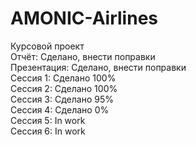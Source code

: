 # AMONIC-Airlines
Курсовой проект</br>
Отчёт: Сделано, внести поправки</br>
Презентация: Сделано, внести поправки</br>
Сессия 1: Сделано 100%</br>
Сессия 2: Сделано 100%</br>
Сессия 3: Сделано 95%</br>
Сессия 4: Сделано 0%</br>
Сессия 5: In work</br>
Сессия 6: In work
